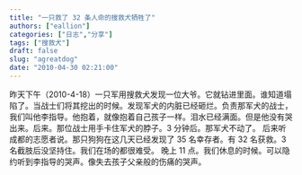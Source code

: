 ```yaml
---
title: "一只救了 32 条人命的搜救犬牺牲了"
authors: ["eallion"]
categories: ["日志","分享"]
tags: ["搜救犬"]
draft: false
slug: "agreatdog"
date: "2010-04-30 02:21:00"
---
```


昨天下午（2010-4-18）一只军用搜救犬发现一位大爷。它就钻进里面。谁知道塌陷了。当战士们将其挖出的时候。发现军犬的内脏已经砸烂。负责那军犬的战士，我们叫他李指导。他抱着，就像抱着自己孩子一样。泪水已经满面。但是他没有哭出来。后来。那位战士用手卡住军犬的脖子。3 分钟后。那军犬不动了。 后来听成都的志愿者说。那只狗狗在这几天已经发现了 35 名幸存者。有 32 名获救。3 名截肢后没坚持住。我们在场的都很难受。 晚上 11 点。我们休息的时候。可以隐约听到李指导的哭声。像失去孩子父亲般的伤痛的哭声。
